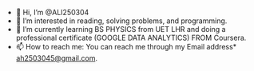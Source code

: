 - 👋 Hi, I’m @ALI250304
- 👀 I’m interested in reading, solving problems, and programming.
- 🌱 I’m currently learning BS PHYSICS from UET LHR and doing a professional certificate (GOOGLE DATA ANALYTICS) FROM Coursera.
- 📫 How to reach me: You can reach me through my Email address* ah2503045@gmail.com.

<!---
ALI250304/ALI250304 is a ✨ special ✨ repository because its `README.md` (this file) appears on your GitHub profile.
You can click the Preview link to take a look at your changes.
--->
